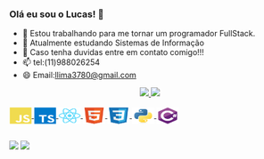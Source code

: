 ### Olá eu sou o Lucas! 👋

- 🔭 Estou trabalhando para me tornar um programador FullStack.
- 🌱 Atualmente estudando Sistemas de Informação
- 💬 Caso tenha duvidas entre em contato comigo!!!
- 📫 tel:(11)988026254
- 😄 Email:llima3780@gmail.com

<div align="center">
  <a href="https://github.com/LucasLimaAPI">
  <img height="180em" src="https://github-readme-stats.vercel.app/api?username=LucasLimaAPI&show_icons=true&theme=dark&include_all_commits=true&count_private=true"/>
     <img height="150em" src="https://github-readme-stats.vercel.app/api/top-langs/?username=LucasLimaAPI&layout=compact&langs_count=7&theme=dracula"/>

</div>
  
  <div style="display: inline_block"><br>
  <img align="center" alt="Rafa-Js" height="30" width="40" src="https://raw.githubusercontent.com/devicons/devicon/master/icons/javascript/javascript-plain.svg">
  <img align="center" alt="Rafa-Ts" height="30" width="40" src="https://raw.githubusercontent.com/devicons/devicon/master/icons/typescript/typescript-plain.svg">
  <img align="center" alt="Rafa-React" height="30" width="40" src="https://raw.githubusercontent.com/devicons/devicon/master/icons/react/react-original.svg">
  <img align="center" alt="Rafa-HTML" height="30" width="40" src="https://raw.githubusercontent.com/devicons/devicon/master/icons/html5/html5-original.svg">
  <img align="center" alt="Rafa-CSS" height="30" width="40" src="https://raw.githubusercontent.com/devicons/devicon/master/icons/css3/css3-original.svg">
  <img align="center" alt="Rafa-Python" height="30" width="40" src="https://raw.githubusercontent.com/devicons/devicon/master/icons/python/python-original.svg">
  <img align="center" alt="Rafa-Csharp" height="30" width="40" src="https://raw.githubusercontent.com/devicons/devicon/master/icons/csharp/csharp-original.svg">
</div>
  
  ##
  
  <div>
  <a href = "https://mail.google.com/mail/u/0/#inbox"><img src="https://img.shields.io/badge/-Gmail-%23333?style=for-the-badge&logo=gmail&logoColor=white" target="_blank"></a>
  <a href="https://www.linkedin.com/in/lucas-lima-de-oliveira-b04149201?fbclid=IwAR1nXaiEB4SjQ5dR1Md_hp0FnUUassQcswBSMRoZFKaNt9BdcoIQ_qWLb6A" target="_blank"><img src="https://img.shields.io/badge/-LinkedIn-%230077B5?style=for-the-badge&logo=linkedin&logoColor=white" target="_blank"></a> 
 </div>
  
  
  
  
  
  
  
  
  
  
  
